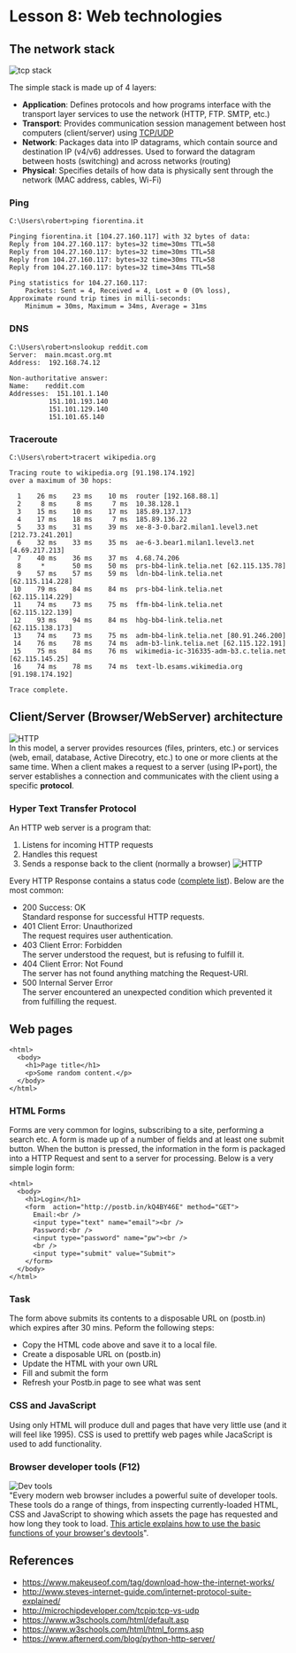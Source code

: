 # Lesson 8: Web technologies

<!--
2.8.Web applications. 
2.8.1. Overview of HTML. 
2.8.2. Creating a simple web page with script integration.
4.1.An introduction to web programming. 
4.1.1. Overview of the client/server model. 
4.1.2. Overview of client-side technologies (HTML, CSS, JavaScript). 
4.1.3. Overview of the chosen language’s web-based capabilities.
4.2.HTTP 
4.2.1. Understanding the stateless web. 
4.2.2. HTTP Request and HTTP Response. 
4.2.3. Using the chosen language to handle HTTP Request and HTTP Response.
-->

## The network stack
![tcp stack](https://github.com/robert-abela/python/blob/master/src/lesson08/res/TCPStack.png)

The simple stack is made up of 4 layers:
* **Application**: Defines protocols and how programs interface with the transport layer services to use the network (HTTP, FTP. SMTP, etc.)
* **Transport**: Provides communication session management between host computers (client/server) using [TCP/UDP](http://microchipdeveloper.com/tcpip:tcp-vs-udp)
* **Network**: Packages data into IP datagrams, which contain source and destination IP (v4/v6) addresses. Used to forward the datagram between hosts (switching) and across networks (routing)
* **Physical**: Specifies details of how data is physically sent through the network (MAC address, cables, Wi-Fi)

### Ping
~~~
C:\Users\robert>ping fiorentina.it

Pinging fiorentina.it [104.27.160.117] with 32 bytes of data:
Reply from 104.27.160.117: bytes=32 time=30ms TTL=58
Reply from 104.27.160.117: bytes=32 time=30ms TTL=58
Reply from 104.27.160.117: bytes=32 time=30ms TTL=58
Reply from 104.27.160.117: bytes=32 time=34ms TTL=58

Ping statistics for 104.27.160.117:
    Packets: Sent = 4, Received = 4, Lost = 0 (0% loss),
Approximate round trip times in milli-seconds:
    Minimum = 30ms, Maximum = 34ms, Average = 31ms
~~~

### DNS
~~~
C:\Users\robert>nslookup reddit.com
Server:  main.mcast.org.mt
Address:  192.168.74.12

Non-authoritative answer:
Name:    reddit.com
Addresses:  151.101.1.140
          151.101.193.140
          151.101.129.140
          151.101.65.140
~~~

### Traceroute
~~~
C:\Users\robert>tracert wikipedia.org

Tracing route to wikipedia.org [91.198.174.192]
over a maximum of 30 hops:

  1    26 ms    23 ms    10 ms  router [192.168.88.1]
  2     8 ms     8 ms     7 ms  10.38.128.1
  3    15 ms    10 ms    17 ms  185.89.137.173
  4    17 ms    18 ms     7 ms  185.89.136.22
  5    33 ms    31 ms    39 ms  xe-8-3-0.bar2.milan1.level3.net [212.73.241.201]
  6    32 ms    33 ms    35 ms  ae-6-3.bear1.milan1.level3.net [4.69.217.213]
  7    40 ms    36 ms    37 ms  4.68.74.206
  8     *       50 ms    50 ms  prs-bb4-link.telia.net [62.115.135.78]
  9    57 ms    57 ms    59 ms  ldn-bb4-link.telia.net [62.115.114.228]
 10    79 ms    84 ms    84 ms  prs-bb4-link.telia.net [62.115.114.229]
 11    74 ms    73 ms    75 ms  ffm-bb4-link.telia.net [62.115.122.139]
 12    93 ms    94 ms    84 ms  hbg-bb4-link.telia.net [62.115.138.173]
 13    74 ms    73 ms    75 ms  adm-bb4-link.telia.net [80.91.246.200]
 14    76 ms    78 ms    74 ms  adm-b3-link.telia.net [62.115.122.191]
 15    75 ms    84 ms    76 ms  wikimedia-ic-316335-adm-b3.c.telia.net [62.115.145.25]
 16    74 ms    78 ms    74 ms  text-lb.esams.wikimedia.org [91.198.174.192]

Trace complete.
~~~

## Client/Server (Browser/WebServer) architecture
![HTTP](https://github.com/robert-abela/python/blob/master/src/lesson08/res/client-server.png)  
In this model, a server provides resources (files, printers, etc.) or services (web, email, database, Active Direcotry, etc.) to one or more clients at the same time. When a client makes a request to a server (using IP+port), the server establishes a connection and communicates with the client using a specific **protocol**. 

### Hyper Text Transfer Protocol
An HTTP web server is a program that:
1. Listens for incoming HTTP requests
2. Handles this request 
3. Sends a response back to the client (normally a browser)
![HTTP](https://github.com/robert-abela/python/blob/master/src/lesson08/res/Basic%20HTTP%20Request_Response.png)

Every HTTP Response contains a status code ([complete list](https://en.wikipedia.org/wiki/List_of_HTTP_status_codes)). Below are the most common:
* 200 Success: OK  
Standard response for successful HTTP requests. 
* 401 Client Error: Unauthorized  
The request requires user authentication. 
* 403 Client Error: Forbidden  
The server understood the request, but is refusing to fulfill it. 
* 404 Client Error: Not Found  
The server has not found anything matching the Request-URI.
* 500 Internal Server Error  
The server encountered an unexpected condition which prevented it from fulfilling the request.

## Web pages
~~~
<html>
  <body>
    <h1>Page title</h1>
    <p>Some random content.</p>
  </body>
</html>
~~~

### HTML Forms
Forms are very common for logins, subscribing to a site, performing a search etc. A form is made up of a number of fields and at least one submit button. When the button is pressed, the information in the form is packaged into a HTTP Request and sent to a server for processing. Below is a very simple login form:
~~~
<html>
  <body>
    <h1>Login</h1>
    <form  action="http://postb.in/kQ4BY46E" method="GET">
      Email:<br />
      <input type="text" name="email"><br />
      Password:<br />
      <input type="password" name="pw"><br />
      <br />
      <input type="submit" value="Submit">
    </form> 
  </body>
</html>
~~~
### Task
The form above submits its contents to a disposable URL on (postb.in) which expires after 30 mins. Peform the following steps:
* Copy the HTML code above and save it to a local file.
* Create a disposable URL on (postb.in)
* Update the HTML with your own URL
* Fill and submit the form
* Refresh your Postb.in page to see what was sent

### CSS and JavaScript
Using only HTML will produce dull and pages that have very little use (and it will feel like 1995). CSS is used to prettify web pages while JacaScript is used to add functionality.

### Browser developer tools (F12)
![Dev tools](https://github.com/robert-abela/python/blob/master/src/lesson08/res/dev-tools.PNG)  
"Every modern web browser includes a powerful suite of developer tools. These tools do a range of things, from inspecting currently-loaded HTML, CSS and JavaScript to showing which assets the page has requested and how long they took to load. [This article explains how to use the basic functions of your browser's devtools](https://developer.mozilla.org/en-US/docs/Learn/Common_questions/What_are_browser_developer_tools)".
## References
* https://www.makeuseof.com/tag/download-how-the-internet-works/
* http://www.steves-internet-guide.com/internet-protocol-suite-explained/
* http://microchipdeveloper.com/tcpip:tcp-vs-udp
* https://www.w3schools.com/html/default.asp
* https://www.w3schools.com/html/html_forms.asp
* https://www.afternerd.com/blog/python-http-server/

